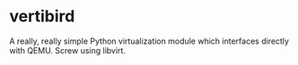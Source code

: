 # vertibird
A really, really simple Python virtualization module which interfaces directly with QEMU. Screw using libvirt.
